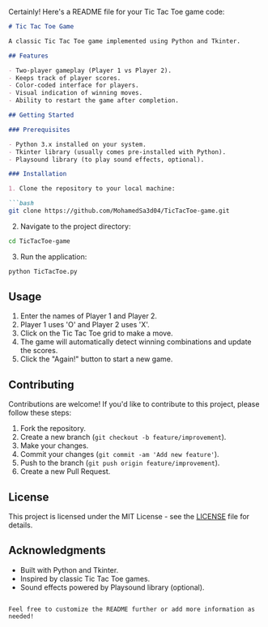 Certainly! Here's a README file for your Tic Tac Toe game code:

```markdown
# Tic Tac Toe Game

A classic Tic Tac Toe game implemented using Python and Tkinter.

## Features

- Two-player gameplay (Player 1 vs Player 2).
- Keeps track of player scores.
- Color-coded interface for players.
- Visual indication of winning moves.
- Ability to restart the game after completion.

## Getting Started

### Prerequisites

- Python 3.x installed on your system.
- Tkinter library (usually comes pre-installed with Python).
- Playsound library (to play sound effects, optional).

### Installation

1. Clone the repository to your local machine:

```bash
git clone https://github.com/MohamedSa3d04/TicTacToe-game.git
```

2. Navigate to the project directory:

```bash
cd TicTacToe-game
```

3. Run the application:

```bash
python TicTacToe.py
```

## Usage

1. Enter the names of Player 1 and Player 2.
2. Player 1 uses 'O' and Player 2 uses 'X'.
3. Click on the Tic Tac Toe grid to make a move.
4. The game will automatically detect winning combinations and update the scores.
5. Click the "Again!" button to start a new game.

## Contributing

Contributions are welcome! If you'd like to contribute to this project, please follow these steps:

1. Fork the repository.
2. Create a new branch (`git checkout -b feature/improvement`).
3. Make your changes.
4. Commit your changes (`git commit -am 'Add new feature'`).
5. Push to the branch (`git push origin feature/improvement`).
6. Create a new Pull Request.

## License

This project is licensed under the MIT License - see the [LICENSE](LICENSE) file for details.

## Acknowledgments

- Built with Python and Tkinter.
- Inspired by classic Tic Tac Toe games.
- Sound effects powered by Playsound library (optional).

```

Feel free to customize the README further or add more information as needed!
